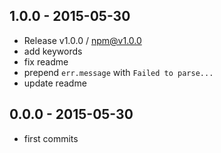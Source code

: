 

## 1.0.0 - 2015-05-30
- Release v1.0.0 / npm@v1.0.0
- add keywords
- fix readme
- prepend `err.message` with `Failed to parse...`
- update readme

## 0.0.0 - 2015-05-30
- first commits